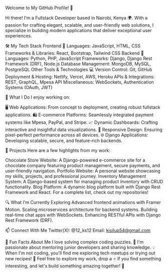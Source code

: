 Welcome to My GitHub Profile! 👋


Hi there! I'm a Fullstack Developer based in Nairobi, Kenya 🌍. With a passion for crafting elegant, scalable, and user-friendly web solutions, I specialize in building modern applications that deliver exceptional user experiences.


🛠️ My Tech Stack
Frontend 🌟
Languages: JavaScript, HTML, CSS
Frameworks & Libraries: React, Bootstrap, Tailwind CSS
Backend 🚀
Languages: Python, PHP, JavaScript
Frameworks: Django, Django Rest Framework (DRF), Node.js
Database Management: MongoDB, MySQL, PostgreSQL
Other Tools & Technologies 💻
Version Control: Git, GitHub
Deployment & Hosting: Netlify, Vercel, AWS, Heroku
APIs & Integrations: REST, GraphQL, Mpesa API
Miscellaneous: WebSockets, Authentication Systems (OAuth, JWT)


🌟 What I Do
I enjoy working on:

🖥️ Web Applications: From concept to deployment, creating robust fullstack applications.
🛍️ E-commerce Platforms: Seamlessly integrated payment systems like Mpesa, PayPal, and Stripe.
📈 Dynamic Dashboards: Crafting interactive and insightful data visualizations.
📱 Responsive Design: Ensuring pixel-perfect performance across all devices.
🌐 Django Applications: Developing scalable, secure, and feature-rich backends.


📂 Projects
Here are a few highlights from my work:

Chocolate Store Website: A Django-powered e-commerce site for a chocolate company featuring product management, secure payments, and user-friendly navigation.
Portfolio Website: A personal website showcasing my skills, projects, and professional journey.
Inventory Management System: A Django-based system for managing product inventory with CRUD functionality.
Blog Platform: A dynamic blog platform built with Django Rest Framework and React.
For a complete list, check out my repositories!

🔍 What I'm Currently Exploring
Advanced frontend animations with Framer Motion.
Scaling microservices architecture for backend systems.
Building real-time chat apps with WebSockets.
Enhancing RESTful APIs with Django Rest Framework (DRF).


📫 Connect With Me
Twitter(X): @12_ks12
Email: kisilup54@gmail.com


🌱 Fun Facts About Me
I love solving complex coding puzzles. 🧩
I'm passionate about mentoring junior developers and sharing knowledge. 💡
When I'm not coding, you'll find me exploring tech meetups or trying out new recipes! 🍳
Feel free to explore my work, drop a ⭐️ if you find something interesting, and let's build something amazing together! 🚀








<!---
Kisilupaul12/Kisilupaul12 is a ✨ special ✨ repository because its `README.md` (this file) appears on your GitHub profile.
You can click the Preview link to take a look at your changes.
--->
